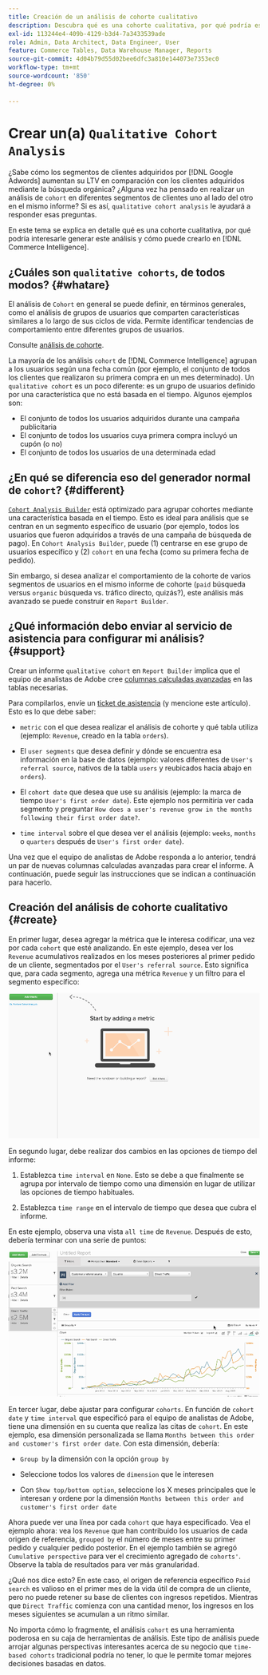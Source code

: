 ```yaml
---
title: Creación de un análisis de cohorte cualitativo
description: Descubra qué es una cohorte cualitativa, por qué podría estar interesado en crear este análisis y cómo puede crearlo en Commerce Intelligence.
exl-id: 113244e4-409b-4129-b3d4-7a3433539ade
role: Admin, Data Architect, Data Engineer, User
feature: Commerce Tables, Data Warehouse Manager, Reports
source-git-commit: 4d04b79d55d02bee6dfc3a810e144073e7353ec0
workflow-type: tm+mt
source-wordcount: '850'
ht-degree: 0%

---
```


# Crear un(a) `Qualitative Cohort Analysis`

¿Sabe cómo los segmentos de clientes adquiridos por [!DNL Google Adwords] aumentan su LTV en comparación con los clientes adquiridos mediante la búsqueda orgánica? ¿Alguna vez ha pensado en realizar un análisis de `cohort` en diferentes segmentos de clientes uno al lado del otro en el mismo informe? Si es así, `qualitative cohort analysis` le ayudará a responder esas preguntas.

En este tema se explica en detalle qué es una cohorte cualitativa, por qué podría interesarle generar este análisis y cómo puede crearlo en [!DNL Commerce Intelligence].

## ¿Cuáles son `qualitative cohorts`, de todos modos? {#whatare}

El análisis de `Cohort` en general se puede definir, en términos generales, como el análisis de grupos de usuarios que comparten características similares a lo largo de sus ciclos de vida. Permite identificar tendencias de comportamiento entre diferentes grupos de usuarios.

Consulte [análisis de cohorte](https://www.cohortanalysis.com/).

La mayoría de los análisis `cohort` de [!DNL Commerce Intelligence] agrupan a los usuarios según una fecha común (por ejemplo, el conjunto de todos los clientes que realizaron su primera compra en un mes determinado). Un `qualitative cohort` es un poco diferente: es un grupo de usuarios definido por una característica que no está basada en el tiempo. Algunos ejemplos son:

* El conjunto de todos los usuarios adquiridos durante una campaña publicitaria
* El conjunto de todos los usuarios cuya primera compra incluyó un cupón (o no)
* El conjunto de todos los usuarios de una determinada edad

## ¿En qué se diferencia eso del generador normal de `cohort`? {#different}

[`Cohort Analysis Builder`](../dev-reports/cohort-rpt-bldr.md) está optimizado para agrupar cohortes mediante una característica basada en el tiempo. Esto es ideal para análisis que se centran en un segmento específico de usuario (por ejemplo, todos los usuarios que fueron adquiridos a través de una campaña de búsqueda de pago). En `Cohort Analysis Builder`, puede (1) centrarse en ese grupo de usuarios específico y (2) `cohort` en una fecha (como su primera fecha de pedido).

Sin embargo, si desea analizar el comportamiento de la cohorte de varios segmentos de usuarios en el mismo informe de cohorte (`paid` búsqueda versus `organic` búsqueda vs. tráfico directo, quizás?), este análisis más avanzado se puede construir en `Report Builder`.

## ¿Qué información debo enviar al servicio de asistencia para configurar mi análisis? {#support}

Crear un informe `qualitative cohort` en `Report Builder` implica que el equipo de analistas de Adobe cree [columnas calculadas avanzadas](../data-warehouse-mgr/creating-calculated-columns.md) en las tablas necesarias.

Para compilarlos, envíe un [ticket de asistencia](https://experienceleague.adobe.com/docs/commerce-knowledge-base/kb/troubleshooting/miscellaneous/mbi-service-policies.html?lang=es) (y mencione este artículo). Esto es lo que debe saber:

* `metric` con el que desea realizar el análisis de cohorte y qué tabla utiliza (ejemplo: `Revenue`, creado en la tabla `orders`).

* El `user segments` que desea definir y dónde se encuentra esa información en la base de datos (ejemplo: valores diferentes de `User's referral source`, nativos de la tabla `users` y reubicados hacia abajo en `orders`).

* El `cohort date` que desea que use su análisis (ejemplo: la marca de tiempo `User's first order date`). Este ejemplo nos permitiría ver cada segmento y preguntar `How does a user's revenue grow in the months following their first order date?`.

* `time interval` sobre el que desea ver el análisis (ejemplo: `weeks`, `months` o `quarters` después de `User's first order date`).

Una vez que el equipo de analistas de Adobe responda a lo anterior, tendrá un par de nuevas columnas calculadas avanzadas para crear el informe. A continuación, puede seguir las instrucciones que se indican a continuación para hacerlo.

## Creación del análisis de cohorte cualitativo {#create}

En primer lugar, desea agregar la métrica que le interesa codificar, una vez por cada `cohort` que esté analizando. En este ejemplo, desea ver los `Revenue` acumulativos realizados en los meses posteriores al primer pedido de un cliente, segmentados por el `User's referral source`. Esto significa que, para cada segmento, agrega una métrica `Revenue` y un filtro para el segmento específico:

![Demostración animada de la creación de un análisis de cohorte cualitativo](../../assets/qualcohort1.gif)

En segundo lugar, debe realizar dos cambios en las opciones de tiempo del informe:

1. Establezca `time interval` en `None`. Esto se debe a que finalmente se agrupa por intervalo de tiempo como una dimensión en lugar de utilizar las opciones de tiempo habituales.

1. Establezca `time range` en el intervalo de tiempo que desea que cubra el informe.

En este ejemplo, observa una vista `all time` de `Revenue`. Después de esto, debería terminar con una serie de puntos:

![Demostración animada de las opciones de análisis y agrupación de cohortes](../../assets/qualcohort2.gif)

En tercer lugar, debe ajustar para configurar `cohorts`. En función de `cohort date` y `time interval` que especificó para el equipo de analistas de Adobe, tiene una dimensión en su cuenta que realiza las citas de `cohort`. En este ejemplo, esa dimensión personalizada se llama `Months between this order and customer's first order date`. Con esta dimensión, debería:

* `Group by` la dimensión con la opción `group by`

* Seleccione todos los valores de `dimension` que le interesen

* Con `Show top/bottom option`, seleccione los X meses principales que le interesan y ordene por la dimensión `Months between this order and customer's first order date`

Ahora puede ver una línea por cada `cohort` que haya especificado. Vea el ejemplo ahora: vea los `Revenue` que han contribuido los usuarios de cada origen de referencia, `grouped by` el número de meses entre su primer pedido y cualquier pedido posterior. En el ejemplo también se agregó `Cumulative perspective` para ver el crecimiento agregado de `cohorts'`. Observe la tabla de resultados para ver más granularidad.

¿Qué nos dice esto? En este caso, el origen de referencia específico `Paid search` es valioso en el primer mes de la vida útil de compra de un cliente, pero no puede retener su base de clientes con ingresos repetidos. Mientras que `Direct Traffic` comienza con una cantidad menor, los ingresos en los meses siguientes se acumulan a un ritmo similar.

No importa cómo lo fragmente, el análisis `cohort` es una herramienta poderosa en su caja de herramientas de análisis. Este tipo de análisis puede arrojar algunas perspectivas interesantes acerca de su negocio que `time-based cohorts` tradicional podría no tener, lo que le permite tomar mejores decisiones basadas en datos.
